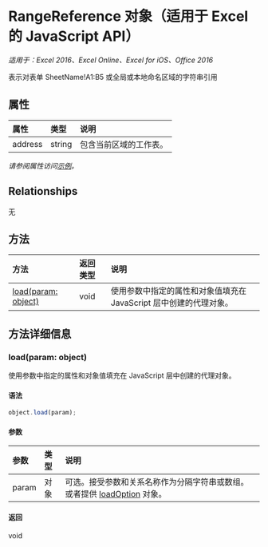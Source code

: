 ﻿# RangeReference 对象（适用于 Excel 的 JavaScript API）

_适用于：Excel 2016、Excel Online、Excel for iOS、Office 2016_

表示对表单 SheetName!A1:B5 或全局或本地命名区域的字符串引用

## 属性

| 属性     | 类型   |说明
|:---------------|:--------|:----------|
|address|string|包含当前区域的工作表。|

_请参阅属性访问[示例](#示例)。_

## Relationships
无


## 方法

| 方法           | 返回类型    |说明|
|:---------------|:--------|:----------|
|[load(param: object)](#loadparam-object)|void|使用参数中指定的属性和对象值填充在 JavaScript 层中创建的代理对象。|

## 方法详细信息


### load(param: object)
使用参数中指定的属性和对象值填充在 JavaScript 层中创建的代理对象。

#### 语法
```js
object.load(param);
```

#### 参数
| 参数    | 类型   |说明|
|:---------------|:--------|:----------|
|param|对象|可选。接受参数和关系名称作为分隔字符串或数组。或者提供 [loadOption](loadoption.md) 对象。|

#### 返回
void
